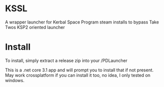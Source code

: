 # KSSL
A wrapper launcher for Kerbal Space Program steam installs to bypass Take Twos KSP2 oriented launcher

# Install
To install, simply extract a release zip into your <KSP Install folder>/PDLauncher

This is a .net core 3.1 app and will prompt you to install that if not present.  May work crossplatform if you can install it too, no idea, I only tested on windows.
